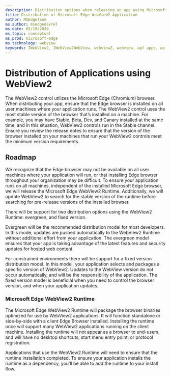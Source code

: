 ```yaml
---
description: Distribution options when releasing an app using Microsoft Edge WebView2
title: Distribution of Microsoft Edge WebView2 Application
author: MSEdgeTeam
ms.author: msedgedevrel
ms.date: 05/19/2020
ms.topic: conceptual
ms.prod: microsoft-edge
ms.technology: webview
keywords: IWebView2, IWebView2WebView, webview2, webview, wpf apps, wpf, edge, ICoreWebView2, ICoreWebView2Host, browser control, edge html
---
```


# Distribution of Applications using WebView2 

The WebView2 control utilizes the Microsoft Edge \(Chromium\) browser. When distributing your app, ensure that the Edge browser is installed on all user machines where your application runs. The WebView2 control uses the most stable version of the browser that’s installed on a machine. For example, you may have Stable, Beta, Dev, and Canary installed at the same time, and in this situation, WebView2 controls run in the Stable channel. Ensure you review the release notes to ensure that the version of the browser installed on your machines that run your WebView2 controls meet the minimum version requirements.

## Roadmap

We recognize that the Edge browser may not be available on all user machines where your application will run, or that installing Edge browser throughout your organization may be difficult. To ensure your application runs on all machines, independent of the installed Microsoft Edge browser, we will release the Microsoft Edge WebView2 Runtime. Additionally, we will update WebView2 to search for the stable version of the runtime before searching for pre-release versions of the installed browser.

There will be support for two distribution options using the WebView2 Runtime: evergreen, and fixed version.

Evergreen will be the recommended distribution model for most developers. In this mode, updates are pushed automatically to the WebView2 Runtime without additional effort from your application. The evergreen model ensures that your app is taking advantage of the latest features and security updates for hosted web content.

For constrained environments there will be support for a fixed version distribution model. In this model, your application selects and packages a specific version of WebView2. Updates to the WebView version do not occur automatically, and will be the responsibility of the application. The fixed version model is beneficial when you need to control the browser version, and when your application updates. 

### Microsoft Edge WebView2 Runtime

The Microsoft Edge WebView2 Runtime will package the browser binaries optimized for use by WebView2 applications. It will function standalone or side-by-side with a client Edge Browser installed. Installing the runtime once will support many WebView2 applications running on the client machine. Installing the runtime will not appear as a browser to end-users, and will have no desktop shortcuts, start menu entry point, or protocol registration.

Applications that use the WebView2 Runtime will need to ensure that the runtime installation completed. To ensure your application installs the runtime as a dependency, you’ll be able to add the runtime to your install flow. 
